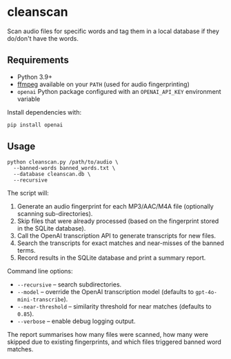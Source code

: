 # cleanscan
Scan audio files for specific words and tag them in a local database if they do/don't have the words.

## Requirements

* Python 3.9+
* [ffmpeg](https://ffmpeg.org/) available on your ``PATH`` (used for audio fingerprinting)
* ``openai`` Python package configured with an ``OPENAI_API_KEY`` environment variable

Install dependencies with:

```bash
pip install openai
```

## Usage

```
python cleanscan.py /path/to/audio \
  --banned-words banned_words.txt \
  --database cleanscan.db \
  --recursive
```

The script will:

1. Generate an audio fingerprint for each MP3/AAC/M4A file (optionally scanning sub-directories).
2. Skip files that were already processed (based on the fingerprint stored in the SQLite database).
3. Call the OpenAI transcription API to generate transcripts for new files.
4. Search the transcripts for exact matches and near-misses of the banned terms.
5. Record results in the SQLite database and print a summary report.

Command line options:

* ``--recursive`` – search subdirectories.
* ``--model`` – override the OpenAI transcription model (defaults to ``gpt-4o-mini-transcribe``).
* ``--near-threshold`` – similarity threshold for near matches (defaults to ``0.85``).
* ``--verbose`` – enable debug logging output.

The report summarises how many files were scanned, how many were skipped due to existing fingerprints, and which files triggered banned word matches.
